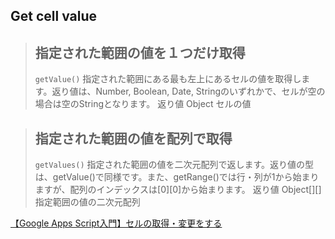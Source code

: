 ## Get cell value

> ## 指定された範囲の値を１つだけ取得
> `getValue()`
> 指定された範囲にある最も左上にあるセルの値を取得します。返り値は、Number, Boolean, Date, Stringのいずれかで、セルが空の場合は空のStringとなります。 返り値 Object セルの値

> ## 指定された範囲の値を配列で取得
> `getValues()`
> 指定された範囲の値を二次元配列で返します。返り値の型は、getValue()で同様です。また、getRange()では行・列が1から始まりますが、配列のインデックスは[0][0]から始まります。 返り値 Object[][] 指定範囲の値の二次元配列

[【Google Apps Script入門】セルの取得・変更をする](http://uxmilk.jp/25841)
